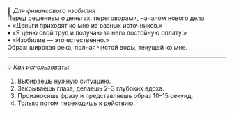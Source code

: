 💸 *Для финансового изобилия*  
Перед решением о деньгах, переговорами, началом нового дела.  
• «Деньги приходят ко мне из разных источников.»  
• «Я ценю свой труд и получаю за него достойную оплату.»  
• «Изобилие — это естественно.»  
Образ: широкая река, полная чистой воды, текущей ко мне. 

-------------------------------------------------------------

💡 *Как использовать:*

1. Выбираешь нужную ситуацию.
2. Закрываешь глаза, делаешь 2–3 глубоких вдоха.
3. Произносишь фразу и представляешь образ 10–15 секунд.
4. Только потом переходишь к действию.
